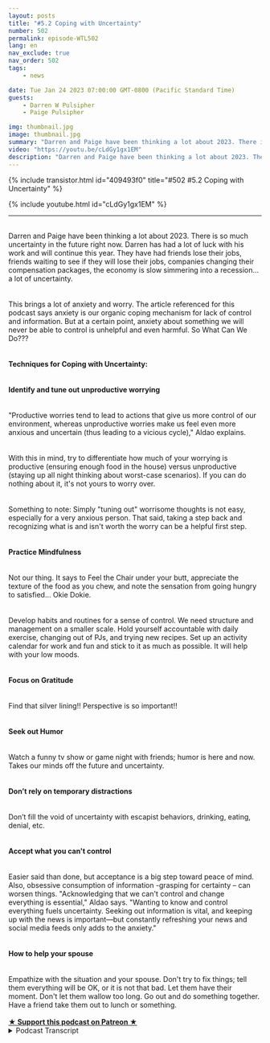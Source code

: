 ```yaml
---
layout: posts
title: "#5.2 Coping with Uncertainty"
number: 502
permalink: episode-WTL502
lang: en
nav_exclude: true
nav_order: 502
tags:
    - news

date: Tue Jan 24 2023 07:00:00 GMT-0800 (Pacific Standard Time)
guests:
    - Darren W Pulsipher
    - Paige Pulsipher

img: thumbnail.jpg
image: thumbnail.jpg
summary: "Darren and Paige have been thinking a lot about 2023. There is so much uncertainty in the future right now. Darren has had a lot of luck with his work and will continue this year. They have had friends lose their jobs, friends waiting to see if they will lose their jobs, companies changing their compensation packages, the economy is slow simmering into a recession…a lot of uncertainty."
video: "https://youtu.be/cLdGy1gx1EM"
description: "Darren and Paige have been thinking a lot about 2023. There is so much uncertainty in the future right now. Darren has had a lot of luck with his work and will continue this year. They have had friends lose their jobs, friends waiting to see if they will lose their jobs, companies changing their compensation packages, the economy is slow simmering into a recession…a lot of uncertainty."
---
```


<div>
{% include transistor.html id="409493f0" title="#502 #5.2 Coping with Uncertainty" %}

{% include youtube.html id="cLdGy1gx1EM" %}
</div>

---

<html><head></head><body><div><br>Darren and Paige have been thinking a lot about 2023. There is so much uncertainty in the future right now. Darren has had a lot of luck with his work and will continue this year. They have had friends lose their jobs, friends waiting to see if they will lose their jobs, companies changing their compensation packages, the economy is slow simmering into a recession…a lot of uncertainty.<br><br></div><div><br>This brings a lot of anxiety and worry. The article referenced for this podcast says anxiety is our organic coping mechanism for lack of control and information. But at a certain point, anxiety about something we will never be able to control is unhelpful and even harmful. So What Can We Do???<br><br></div><div><strong><br>Techniques for Coping with Uncertainty:<br></strong><br></div><div><strong><br>Identify and tune out unproductive worrying<br></strong><br></div><div><br>"Productive worries tend to lead to actions that give us more control of our environment, whereas unproductive worries make us feel even more anxious and uncertain (thus leading to a vicious cycle)," Aldao explains.<br><br></div><div><br>With this in mind, try to differentiate how much of your worrying is productive (ensuring enough food in the house) versus unproductive (staying up all night thinking about worst-case scenarios). If you can do nothing about it, it's not yours to worry over.<br><br></div><div><br>Something to note: Simply "tuning out" worrisome thoughts is not easy, especially for a very anxious person. That said, taking a step back and recognizing what is and isn't worth the worry can be a helpful first step.<br><br></div><div><strong><br>Practice Mindfulness<br></strong><br></div><div><br>Not our thing. It says to Feel the Chair under your butt, appreciate the texture of the food as you chew, and note the sensation from going hungry to satisfied… Okie Dokie.<br><br></div><div><br>Develop habits and routines for a sense of control. We need structure and management on a smaller scale. Hold yourself accountable with daily exercise, changing out of PJs, and trying new recipes. Set up an activity calendar for work and fun and stick to it as much as possible. It will help with your low moods.<br><br></div><div><strong><br>Focus on Gratitude<br></strong><br></div><div><br>Find that silver lining!! Perspective is so important!!<br><br></div><div><strong><br>Seek out Humor<br></strong><br></div><div><br>Watch a funny tv show or game night with friends; humor is here and now. Takes our minds off the future and uncertainty.<br><br></div><div><strong><br>Don’t rely on temporary distractions<br></strong><br></div><div><br>Don’t fill the void of uncertainty with escapist behaviors, drinking, eating, denial, etc.<br><br></div><div><strong><br>Accept what you can't control<br></strong><br></div><div><br>Easier said than done, but acceptance is a big step toward peace of mind. Also, obsessive consumption of information -grasping for certainty – can worsen things. "Acknowledging that we can't control and change everything is essential," Aldao says. "Wanting to know and control everything fuels uncertainty. Seeking out information is vital, and keeping up with the news is important—but constantly refreshing your news and social media feeds only adds to the anxiety."<br><br></div><div><strong><br>How to help your spouse<br></strong><br></div><div><br>Empathize with the situation and your spouse. Don't try to fix things; tell them everything will be OK, or it is not that bad. Let them have their moment. Don't let them wallow too long. Go out and do something together. Have a friend take them out to lunch or something.<br><br></div>
<strong>
  <a href="https://www.patreon.com/wheresthelemonade" target="_donate" rel="payment" title="★ Support this podcast on Patreon ★">★ Support this podcast on Patreon ★</a>
</strong></body></html>

<details>
<summary> Podcast Transcript </summary>

<p></p>

</details>
